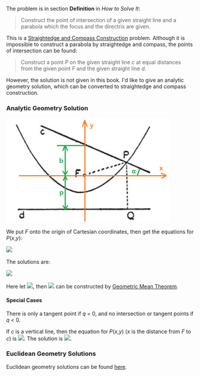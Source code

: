 The problem is in section **Definition** in *How to Solve It*:

> Construct the point of intersection of a given straight line and a parabola which the focus and the directrix are given.

This is a [Straightedge and Compass Construction](https://en.wikipedia.org/wiki/Straightedge_and_compass_construction) problem. Although it is impossible to construct a parabola by straightedge and compass, the points of intersection can be found:

> Construct a point *P* on the given straight line *c* at equal distances from the given point *F* and the given straight line *d*.

However, the solution is not given in this book. I'd like to give an analytic geometry solution, which can be converted to straightedge and compass construction.

### Analytic Geometry Solution

<img src=parabola.png>

We put *F* onto the origin of Cartesian coordinates, then get the equations for *P*(*x*,*y*):

<img src="https://latex.codecogs.com/gif.latex?\begin{cases}y=b-x\tan\alpha\\y+p=\sqrt{x^2+y^2}\end{cases}">

The solutions are:

<img src="https://latex.codecogs.com/gif.latex?x=-p\tan\alpha\pm\sqrt{p(p/\cos^{2}\alpha+2b)}">

Here let <img src="https://latex.codecogs.com/gif.latex?q=p/\cos^{2}\alpha+2b">, then <img src="https://latex.codecogs.com/gif.latex?\sqrt{pq}"> can be constructed by [Geometric Mean Theorem](https://en.wikipedia.org/wiki/Geometric_mean_theorem).

#### Special Cases

There is only a tangent point if *q* = 0, and no intersection or tangent points if *q* < 0.

If *c* is a vertical line, then the equation for *P*(*x*,*y*) (*x* is the distance from *F* to *c*) is <img src="https://latex.codecogs.com/gif.latex?y+p=\sqrt{x^2+y^2}">. The solution is <img src="https://latex.codecogs.com/gif.latex?y=(x^2-p^2)/2p">.

### Euclidean Geometry Solutions

Euclidean geometry solutions can be found [here](https://math.stackexchange.com/questions/793125).